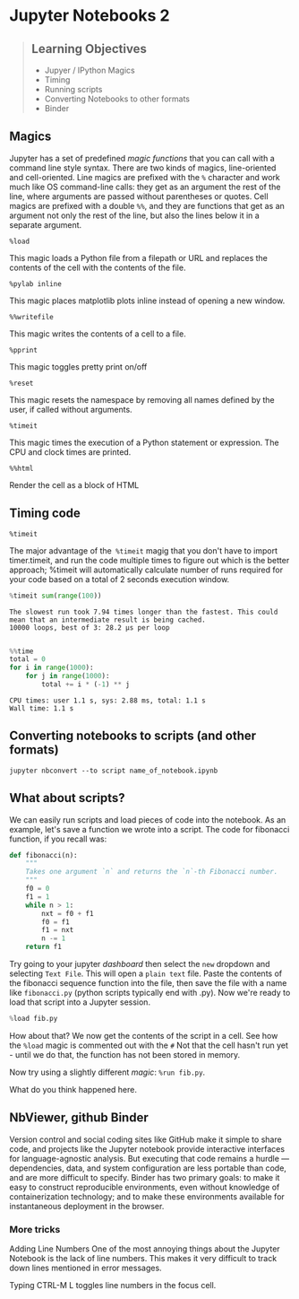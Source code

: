 # Jupyter Notebooks 2

> ## Learning Objectives
>
> *   Jupyer / IPython Magics
> *   Timing
> *   Running scripts
> *   Converting Notebooks to other formats
> *   Binder


## Magics

Jupyter has a set of predefined _magic functions_ that you can call with a command line style syntax. There are two kinds of magics, line-oriented and cell-oriented. Line magics are prefixed with the `%` character and work much like OS command-line calls: they get as an argument the rest of the line, where arguments are passed without parentheses or quotes. Cell magics are prefixed with a double `%%`, and they are functions that get as an argument not only the rest of the line, but also the lines below it in a separate argument.

    %load 

This magic loads a Python file from a filepath or URL and replaces the contents of the cell with the contents of the file.
    
    %pylab inline
    
This magic places matplotlib plots inline instead of opening a new window.

    %%writefile

This magic writes the contents of a cell to a file.

    %pprint

This magic toggles pretty print on/off

    %reset

This magic resets the namespace by removing all names defined by the user, if called without arguments.

    %timeit

This magic times the execution of a Python statement or expression. The CPU and clock times are printed.

    %%html

Render the cell as a block of HTML

## Timing code

    %timeit

The major advantage of the` %timeit` magig that you don't have to import timer.timeit, and run the code multiple times to figure out which is the better approach; %timeit will automatically calculate number of runs required for your code based on a total of 2 seconds execution window.


```python
%timeit sum(range(100))
```
```
The slowest run took 7.94 times longer than the fastest. This could mean that an intermediate result is being cached.
10000 loops, best of 3: 28.2 µs per loop
```

```python

%%time
total = 0
for i in range(1000):
    for j in range(1000):
        total += i * (-1) ** j
```

```
CPU times: user 1.1 s, sys: 2.88 ms, total: 1.1 s
Wall time: 1.1 s
```

## Converting notebooks to scripts (and other formats)

    jupyter nbconvert --to script name_of_notebook.ipynb



## What about scripts?

We can easily run scripts and load pieces of code into the notebook. As an example, let's save a function we wrote into a script. The  code for fibonacci function, if you recall was:

```python
def fibonacci(n):
    """
    Takes one argument `n` and returns the `n`-th Fibonacci number.
    """
    f0 = 0
    f1 = 1
    while n > 1:
        nxt = f0 + f1
        f0 = f1
        f1 = nxt
        n -= 1
    return f1
```
Try going to your jupyter _dashboard_ then select the `new` dropdown and selecting `Text File`. This will open a `plain text` file. Paste the contents of the fibonacci sequence function into the file, then save the file with a name like `fibonacci.py` (python scripts typically end with .py). Now we're ready to load that script into a Jupyter session. 

```python
%load fib.py
```

How about that? We now get the contents of the script in a cell. See how the `%load` magic is commented out with the `#` Not that the cell hasn't run yet - until we do that, the function has not been stored in memory.

Now try using a slightly different _magic_: `%run fib.py`.

What do you think happened here. 


## NbViewer, github Binder

Version control and social coding sites like GitHub make it simple to share code, and projects like the Jupyter notebook provide interactive interfaces for language-agnostic analysis. But executing that code remains a hurdle — dependencies, data, and system configuration are less portable than code, and are more difficult to specify. Binder has two primary goals: to make it easy to construct reproducible environments, even without knowledge of containerization technology; and to make these environments available for instantaneous deployment in the browser.



### More tricks

Adding Line Numbers
One of the most annoying things about the Jupyter Notebook is the lack of line numbers. This makes it very difficult to track down lines mentioned in error messages.

Typing CTRL-M L toggles line numbers in the focus cell.
